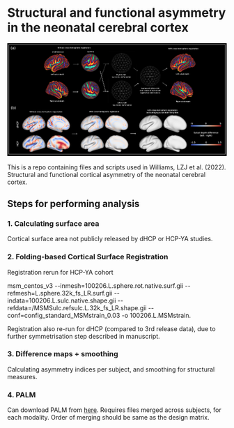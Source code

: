 # Structural and functional asymmetry in the neonatal cerebral cortex

![Development of symmetric surface-based atlas](Images/Figure5.png)

This is a repo containing files and scripts used in Williams, LZJ et al. (2022). Structural and functional cortical asymmetry of the neonatal cerebral cortex.

## Steps for performing analysis

### 1. Calculating surface area 
Cortical surface area not publicly released by dHCP or HCP-YA studies.

### 2. Folding-based Cortical Surface Registration
Registration rerun for HCP-YA cohort

msm_centos_v3 --inmesh=100206.L.sphere.rot.native.surf.gii --refmesh=L.sphere.32k_fs_LR.surf.gii --indata=100206.L.sulc.native.shape.gii --refdata=/MSMSulc.refsulc.L.32k_fs_LR.shape.gii --conf=config_standard_MSMstrain_0.03 -o 100206.L.MSMstrain. 

Registration also re-run for dHCP (compared to 3rd release data), due to further symmetrisation step described in manuscript. 

### 3. Difference maps + smoothing
Calculating asymmetry indices per subject, and smoothing for structural measures. 

### 4. PALM
Can download PALM from [here](https://github.com/andersonwinkler/PALM). Requires files merged across subjects, for each modality. Order of merging should be same as the design matrix.
